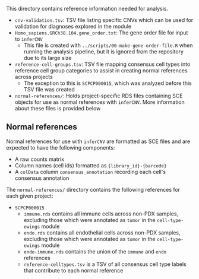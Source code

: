 This directory contains reference information needed for analysis.

* `cnv-validation.tsv`: TSV file listing specific CNVs which can be used for validation for diagnoses explored in the module
* `Homo_sapiens.GRCh38.104.gene_order.txt`: The gene order file for input to `inferCNV`
  * This file is created with `../scripts/00-make-gene-order-file.R` when running the analysis pipeline, but it is ignored from the repository due to its large size
* `reference-cell-groups.tsv`: TSV file mapping consensus cell types into reference cell group categories to assist in creating normal references across projects
  * The exception to this is `SCPCP000015`, which was analyzed before this TSV file was created
* `normal-references/`: Holds project-specific RDS files containing SCE objects for use as normal references with `inferCNV`.
More information about these files is provided below

## Normal references

Normal references for use with `inferCNV` are formatted as SCE files and are expected to have the following components:

* A raw counts matrix
* Column names (cell ids) formatted as `{library_id}-{barcode}`
* A `colData` column `consensus_annotation` recording each cell's consensus annotation

The `normal-references/` directory contains the following references for each given project:

* `SCPCP000015`
  * `immune.rds` contains all immune cells across non-PDX samples, excluding those which were annotated as `tumor` in the `cell-type-ewings` module
  * `endo.rds` contains all endothelial cells across non-PDX samples, excluding those which were annotated as `tumor` in the `cell-type-ewings` module
  * `endo-immune.rds` contains the union of the `immune` and `endo` references
  * `reference-celltypes.tsv` is a TSV of all consensus cell type labels that contribute to each normal reference
